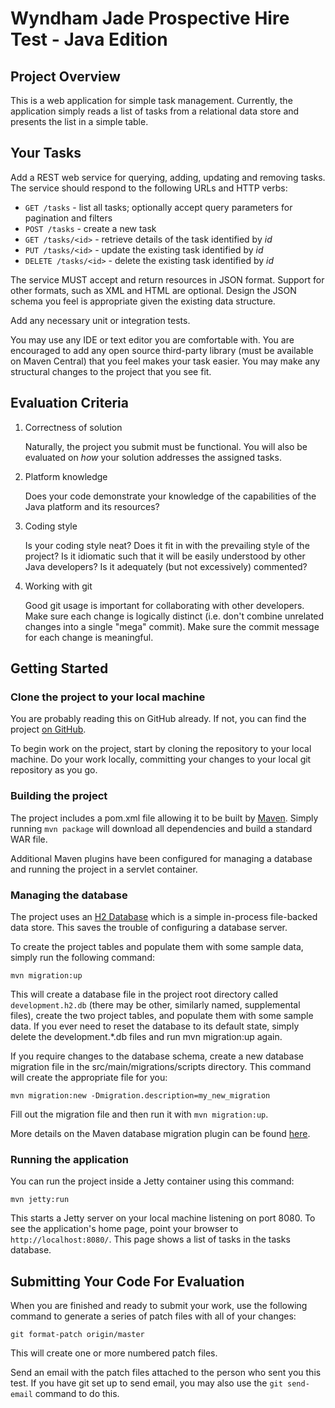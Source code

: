 Wyndham Jade Prospective Hire Test - Java Edition
=================================================


Project Overview
----------------

This is a web application for simple task management.  Currently, the
application simply reads a list of tasks from a relational data store and
presents the list in a simple table.


Your Tasks
----------

Add a REST web service for querying, adding, updating and removing tasks.
The service should respond to the following URLs and HTTP verbs:

*   `GET /tasks` - list all tasks; optionally accept query parameters for
    pagination and filters
*   `POST /tasks` - create a new task
*   `GET /tasks/<id>` - retrieve details of the task identified by *id*
*   `PUT /tasks/<id>` - update the existing task identified by *id*
*   `DELETE /tasks/<id>` - delete the existing task identified by *id*

The service MUST accept and return resources in JSON format.  Support for
other formats, such as XML and HTML are optional.  Design the JSON schema
you feel is appropriate given the existing data structure.

Add any necessary unit or integration tests.

You may use any IDE or text editor you are comfortable with.  You are
encouraged to add any open source third-party library (must be available on
Maven Central) that you feel makes your task easier.  You may make any
structural changes to the project that you see fit.


Evaluation Criteria
-------------------

1.  Correctness of solution

    Naturally, the project you submit must be functional.  You will also be
    evaluated on *how* your solution addresses the assigned tasks.  

2.  Platform knowledge

    Does your code demonstrate your knowledge of the capabilities of the
    Java platform and its resources?

3.  Coding style

    Is your coding style neat?  Does it fit in with the prevailing style of
    the project?  Is it idiomatic such that it will be easily understood by
    other Java developers?  Is it adequately (but not excessively)
    commented?

4.  Working with git

    Good git usage is important for collaborating with other developers.
    Make sure each change is logically distinct (i.e. don't combine
    unrelated changes into a single "mega" commit).  Make sure the commit
    message for each change is meaningful.


Getting Started
---------------

### Clone the project to your local machine

You are probably reading this on GitHub already.  If not, you can find the
project [on GitHub](https://www.github.com/wyndhamjade/interview-test-java).

To begin work on the project, start by cloning the repository to your local
machine.  Do your work locally, committing your changes to your local git
repository as you go.


### Building the project

The project includes a pom.xml file allowing it to be built by
[Maven](http://maven.apache.org).  Simply running `mvn package` will
download all dependencies and build a standard WAR file.

Additional Maven plugins have been configured for managing a database and
running the project in a servlet container.


### Managing the database

The project uses an [H2 Database](http://www.h2database.com) which is a
simple in-process file-backed data store.  This saves the trouble of
configuring a database server.

To create the project tables and populate them with some sample data, simply
run the following command:

    mvn migration:up

This will create a database file in the project root directory called
`development.h2.db` (there may be other, similarly named, supplemental
files), create the two project tables, and populate them with some sample
data.  If you ever need to reset the database to its default state, simply
delete the development.\*.db files and run mvn migration:up again.

If you require changes to the database schema, create a new database
migration file in the src/main/migrations/scripts directory.  This command
will create the appropriate file for you:

    mvn migration:new -Dmigration.description=my_new_migration

Fill out the migration file and then run it with `mvn migration:up`.

More details on the Maven database migration plugin can be found
[here](http://www.mybatis.org/maven-migration-plugin/examples.html).


### Running the application

You can run the project inside a Jetty container using this command:

    mvn jetty:run

This starts a Jetty server on your local machine listening on port 8080.  To
see the application's home page, point your browser to
`http://localhost:8080/`.  This page shows a list of tasks in the tasks
database.


Submitting Your Code For Evaluation
-----------------------------------

When you are finished and ready to submit your work, use the following
command to generate a series of patch files with all of your changes:

    git format-patch origin/master

This will create one or more numbered patch files.

Send an email with the patch files attached to the person who sent you this
test.  If you have git set up to send email, you may also use the `git
send-email` command to do this.

